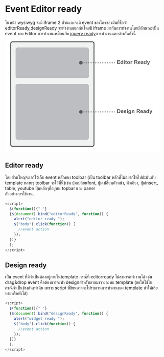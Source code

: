 # Event Editor ready

ในหน้า wysiwyg จะมี iframe 2 ส่วนและจะมี event ของใครของมันที่ชื่อว่า editorReady,designReady จะทำงานแยกกันโดยมี iframe มากันการทำงานโดยมีลักษณะเป็น event ของ Editor การทำงานเหมือนกับ [jquery ready](https://api.jquery.com/ready/)การทำงานแตกต่างกันดังนี้
![editorready](images/editorready.jpg)

## Editor ready

โดยส่วนใหญ่จะเอาไว้เก็บ event หลักของ toolbar (เป็น toolbar หลักที่ไม่อยากให้ไปปะปนกับ template หลายๆ toolbar จะไว้ที่นี้)เช่น ปุ่มเปลี่ยนfont, ปุ่มเปลี่ยนตัวหน้า, ตัวเอียง, ปุ่มinsert, table, youtube ปุ่มหลักๆที่อยู่บน topbar และ panel
<br>
ตัวอย่างการใช้งาน.

```js
<script>
  $(function(){" "}
  {$(document).bind("editorReady", function() {
    alert("editor ready ");
    $("body").click(function() {
      //event action
    });
  })}
  );
</script>
```

## Design ready

เป็น event ที่มีจำเป็นต้องอยู่ภายในtemplate กรณ๊ที่ editorready ไม่สามารถทำงานได้ เช่น drag&drop event คือต้องการจะทำ designสำหรับลากมาวางลงบน template (ขอให้ใช้ในกรณีจำเป็นข้างต้นเท่าน้น เพราะ script ที่ขียนอาจจะไปรบกวนการทำงานของ template ทำให้เสียหายหรือพังได้)

```js
<script>
  $(function(){" "}
  {$(document).bind("designReady", function() {
    alert("widget ready ");
    $("body").click(function() {
      //event action
    });
  })}
  );
</script>
```
